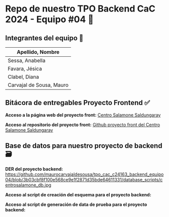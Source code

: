 # Repo de nuestro TPO Backend CaC 2024 - Equipo #04 📃

## Integrantes del equipo :construction: 

| **Apellido, Nombre** |
| -------------------- |
| Sessa, Anabella |
| Favara, Jésica |
| Clabel, Diana |
| Carvajal de Sousa, Mauro |

## Bitácora de entregables Proyecto Frontend :white_check_mark:
**Acceso a la página web del proyecto front:**
<a href="https://centrosalamone-dev.netlify.app/" target="_blank">Centro Salamone Saldungaray</a>

**Acceso al repositorio del proyecto front:**
<a href="https://github.com/maurocarvajaldesousa/tpo_cac_c24163_equipo10" target="_blank">Github proyecto front del Centro Salamone Saldungaray</a>

## Base de datos para nuestro proyecto de backend 🗃️
**DER del proyecto backend:**
https://github.com/maurocarvajaldesousa/tpo_cac_c24163_backend_equipo04/blob/3b03cbf8f100e568ce9e1f2871d35bde64611331/database_scripts/centrosalamone_db.jpg

**Acceso al script de creación del esquema para el proyecto backend:**

**Acceso al script de generación de data de prueba para el proyecto backend:**
